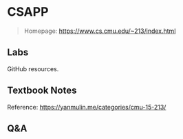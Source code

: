 # CSAPP

> Homepage: https://www.cs.cmu.edu/~213/index.html

## Labs

GitHub resources.

## Textbook Notes

Reference: https://yanmulin.me/categories/cmu-15-213/

## Q&A
